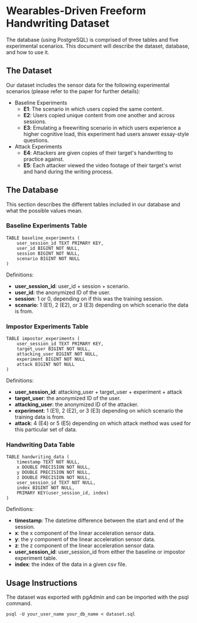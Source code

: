 # Wearables-Driven Freeform Handwriting Dataset
The database (using PostgreSQL) is comprised of three tables and five experimental scenarios. This document will describe the dataset, database, and how to use it.

## The Dataset
Our dataset includes the sensor data for the following experimental scenarios (please refer to the paper for further details):
- Baseline Experiments
    - **E1**: The scenario in which users copied the same content.
    - **E2**: Users copied unique content from one another and across sessions.
    - **E3**: Emulating a freewriting scenario in which users experience a higher cognitive load, this experiment had users answer essay-style questions.
- Attack Experiments
    - **E4**: Attackers are given copies of their target's handwriting to practice against.
    - **E5**: Each attacker viewed the video footage of their target's wrist and hand during the writing process.

## The Database
This section describes the different tables included in our database and what the possible values mean.

### Baseline Experiments Table

    TABLE baseline_experiments (
        user_session_id TEXT PRIMARY KEY,
        user_id BIGINT NOT NULL,
        session BIGINT NOT NULL,
        scenario BIGINT NOT NULL
    )

Definitions:
- **user_session_id**: user_id + session + scenario.
- **user_id**: the anonymized ID of the user.
- **session**: 1 or 0, depending on if this was the training session.
- **scenario**: 1 (E1), 2 (E2), or 3 (E3) depending on which scenario the data is from.

### Impostor Experiments Table

    TABLE impostor_experiments (
        user_session_id TEXT PRIMARY KEY,
        target_user BIGINT NOT NULL,
        attacking_user BIGINT NOT NULL,
        experiment BIGINT NOT NULL
        attack BIGINT NOT NULL
    )

Definitions:
- **user_session_id**: attacking_user + target_user + experiment + attack
- **target_user**: the anonymized ID of the user.
- **attacking_user**: the anonymized ID of the attacker.
- **experiment**: 1 (E1), 2 (E2), or 3 (E3) depending on which scenario the training data is from.
- **attack**: 4 (E4) or 5 (E5) depending on which attack method was used for this particular set of data.

### Handwriting Data Table
        
    TABLE handwriting_data (
        timestamp TEXT NOT NULL,
        x DOUBLE PRECISION NOT NULL,
        y DOUBLE PRECISION NOT NULL,
        z DOUBLE PRECISION NOT NULL,
        user_session_id TEXT NOT NULL,
        index BIGINT NOT NULL,
        PRIMARY KEY(user_session_id, index)
    )

Definitions:
- **timestamp**: The datetime difference between the start and end of the session.
- **x**: the x component of the linear acceleration sensor data.
- **y**: the y component of the linear acceleration sensor data.
- **z**: the z component of the linear acceleration sensor data.
- **user_session_id**: user_session_id from either the baseline or impostor experiment table.
- **index**: the index of the data in a given csv file.

## Usage Instructions
The dataset was exported with pgAdmin and can be imported with the psql command.

`psql -U your_user_name your_db_name < dataset.sql`

